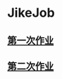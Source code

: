 # JikeJob
## [第一次作业](https://github.com/kangapp/JikeJob/tree/main/firstJob)

## [第二次作业](https://github.com/kangapp/JikeJob/tree/main/secondJob)